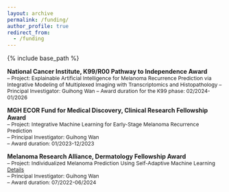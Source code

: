 ```yaml
---
layout: archive
permalink: /funding/
author_profile: true
redirect_from:
  - /funding
---
```


{% include base_path %}

**National Cancer Institute, K99/R00 Pathway to Independence Award**      
<span style="font-size:0.87em;">
– Project: Explainable Artificial Intelligence for Melanoma Recurrence Prediction via Integrative Modeling of
Multiplexed Imaging with Transcriptomics and Histopathology
– Principal Investigator: Guihong Wan
– Award duration for the K99 phase: 02/2024-01/2026    
</span>  

**MGH ECOR Fund for Medical Discovery, Clinical Research Fellowship Award**      
<span style="font-size:0.87em;">
– Project: Integrative Machine Learning for Early-Stage Melanoma Recurrence Prediction    
– Principal Investigator: Guihong Wan    
– Award duration: 01/2023-12/2023   
</span>    

**Melanoma Research Alliance, Dermatology Fellowship Award**      
<span style="font-size:0.87em;">
– Project: Individualized Melanoma Prediction Using Self-Adaptive Machine Learning [Details](https://doi.org/10.48050/pc.gr.157226)    
– Principal Investigator: Guihong Wan    
– Award duration: 07/2022-06/2024
</span>      
